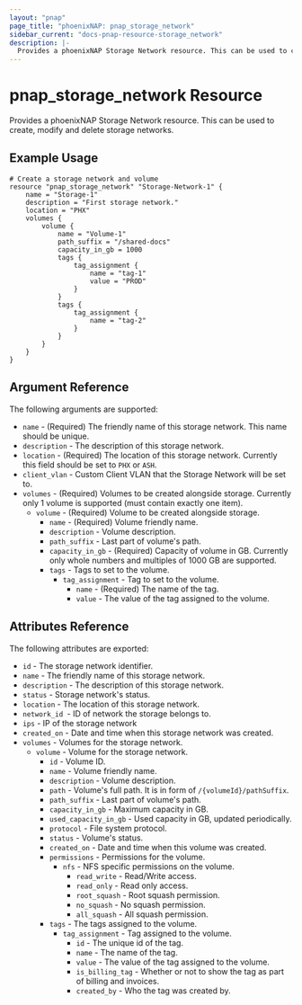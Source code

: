 ```yaml
---
layout: "pnap"
page_title: "phoenixNAP: pnap_storage_network"
sidebar_current: "docs-pnap-resource-storage_network"
description: |-
  Provides a phoenixNAP Storage Network resource. This can be used to create, modify and delete storage networks.
---
```


# pnap_storage_network Resource

Provides a phoenixNAP Storage Network resource. This can be used to create, modify and delete storage networks.



## Example Usage

```hcl
# Create a storage network and volume
resource "pnap_storage_network" "Storage-Network-1" {
    name = "Storage-1"
    description = "First storage network."
    location = "PHX"
    volumes {
        volume {
            name = "Volume-1"
            path_suffix = "/shared-docs"
            capacity_in_gb = 1000
            tags {
                tag_assignment {
                    name = "tag-1"
                    value = "PROD"
                }
            }
            tags {
                tag_assignment {
                    name = "tag-2"
                }
            }
        }
    }
}
```

## Argument Reference

The following arguments are supported:

* `name` - (Required) The friendly name of this storage network. This name should be unique.
* `description` - The description of this storage network.
* `location` - (Required) The location of this storage network. Currently this field should be set to `PHX` or `ASH`.
* `client_vlan` - Custom Client VLAN that the Storage Network will be set to.
* `volumes` - (Required) Volumes to be created alongside storage. Currently only 1 volume is supported (must contain exactly one item).
    * `volume` - (Required) Volume to be created alongside storage.
        * `name` - (Required) Volume friendly name.
        * `description` - Volume description.
        * `path_suffix` - Last part of volume's path.
        * `capacity_in_gb` - (Required) Capacity of volume in GB. Currently only whole numbers and multiples of 1000 GB are supported.
        * `tags` - Tags to set to the volume.
            * `tag_assignment` - Tag to set to the volume.
                * `name` - (Required) The name of the tag.
                * `value` - The value of the tag assigned to the volume.

## Attributes Reference

The following attributes are exported:

* `id` - The storage network identifier.
* `name` - The friendly name of this storage network.
* `description` - The description of this storage network.
* `status` - Storage network's status.
* `location` - The location of this storage network.
* `network_id `- ID of network the storage belongs to.
* `ips` - IP of the storage network
* `created_on` - Date and time when this storage network was created.
* `volumes` - Volumes for the storage network.
    * `volume` - Volume for the storage network.
        * `id` - Volume ID.
        * `name` - Volume friendly name.
        * `description` - Volume description.
        * `path` - Volume's full path. It is in form of `/{volumeId}/pathSuffix`.
        * `path_suffix` - Last part of volume's path.
        * `capacity_in_gb` - Maximum capacity in GB.
        * `used_capacity_in_gb` - Used capacity in GB, updated periodically.
        * `protocol` - File system protocol.
        * `status` - Volume's status.
        * `created_on` - Date and time when this volume was created.
        * `permissions` - Permissions for the volume.
            * `nfs` - NFS specific permissions on the volume.
                * `read_write` - Read/Write access.
                * `read_only` - Read only access.
                * `root_squash` - Root squash permission.
                * `no_squash` - No squash permission.
                * `all_squash` - All squash permission.
        * `tags` - The tags assigned to the volume.
            * `tag_assignment` - Tag assigned to the volume.
                * `id` - The unique id of the tag.
                * `name` - The name of the tag.
                * `value` - The value of the tag assigned to the volume.
                * `is_billing_tag` - Whether or not to show the tag as part of billing and invoices.
                * `created_by` - Who the tag was created by.
